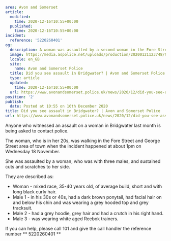 ```yaml
area: Avon and Somerset
article:
  modified:
    time: 2020-12-16T10:55+00:00
  published:
    time: 2020-12-16T10:55+00:00
incident:
  reference: '5220260401'
og:
  description: A woman was assaulted by a second woman in the Fore Street area on Wednesday 18 November.
  image: https://media.aspolice.net/uploads/production/20200121123748/Can-you-help-hat.png
  locale: en_GB
  site:
    name: Avon and Somerset Police
  title: Did you see assault in Bridgwater? | Avon and Somerset Police
  type: article
  updated:
    time: 2020-12-16T10:55+00:00
  url: https://www.avonandsomerset.police.uk/news/2020/12/did-you-see-assault-in-bridgwater/
position: '2'
publish:
  date: Posted at 10:55 on 16th December 2020
title: Did you see assault in Bridgwater? | Avon and Somerset Police
url: https://www.avonandsomerset.police.uk/news/2020/12/did-you-see-assault-in-bridgwater/
```

Anyone who witnessed an assault on a woman in Bridgwater last month is being asked to contact police.

The woman, who is in her 20s, was walking in the Fore Street and George Street area of town when the incident happened at about 1pm on Wednesday 18 November.

She was assaulted by a woman, who was with three males, and sustained cuts and scratches to her side.

They are described as:

 * Woman - mixed race, 35-40 years old, of average build, short and with long black curly hair.
 * Male 1 - in his 30s or 40s, had a dark brown ponytail, had facial hair on and below his chin and was wearing a grey hooded top and grey tracksuit.
 * Male 2 - had a grey hoodie, grey hair and had a crutch in his right hand.
 * Male 3 - was wearing white aged Reebok trainers.

If you can help, please call 101 and give the call handler the reference number ** 5220260401 **
